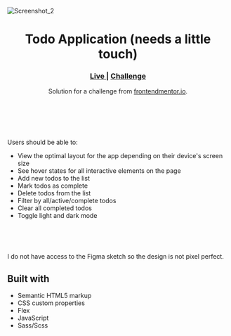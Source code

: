 
![Screenshot_2](https://user-images.githubusercontent.com/77338263/208237587-cbbcf931-bc1d-4416-aa0b-c5426a815a7d.png)


<h1 align="center">Todo Application (needs a little touch)</h1>

<div align="center">
  <h3>
    <a href="https://sabapangani.github.io/Todo_App/" color="white">
      Live
    </a>
   <span> | </span>
    <a href="https://www.frontendmentor.io/challenges/todo-app-Su1_KokOW">
      Challenge
    </a>
  </h3>
</div>
<div align="center">
   Solution for a challenge from  <a href="https://www.frontendmentor.io/solutions/todo-app-cxJCmoEnY5" target="_blank">frontendmentor.io</a>.
</div>
<br>
<br>
<br>

<br><br>Users should be able to:
<br>
- View the optimal layout for the app depending on their device's screen size
- See hover states for all interactive elements on the page
- Add new todos to the list
- Mark todos as complete
- Delete todos from the list
- Filter by all/active/complete todos
- Clear all completed todos
- Toggle light and dark mode
<br>

<br> <p>I do not have access to the Figma sketch so the design is not pixel perfect.</p>




## Built with 

- Semantic HTML5 markup
- CSS custom properties
- Flex
- JavaScript
- Sass/Scss





